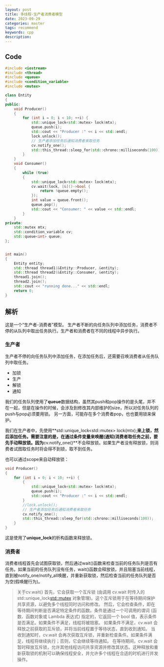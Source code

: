 ```yaml
---
layout: post
title: 多线程-生产者消费者模型
date: 2023-09-29
categories: master
tags: recommend
keywords: cpp
description: 
---
```


## Code

```c++
#include <iostream>
#include <thread>
#include <queue>
#include <condition_variable>
#include <mutex>

class Entity
{
public:
    void Producer()
    {
        for (int i = 0; i < 10; ++i) {
            std::unique_lock<std::mutex> lock(mtx);
            queue.push(i);
            std::cout << "Producer :" << i << std::endl;
            lock.unlock();
            // 生产者添加任务后通知消费者来取任务
            cv.notify_one();
            std::this_thread::sleep_for(std::chrono::milliseconds(100));
        }
    }
    void Consumer()
    {
        while (true)
        {
            std::unique_lock<std::mutex> lock(mtx);
            cv.wait(lock, [&]()->bool {
                return !queue.empty();
            });
            int value = queue.front();
            queue.pop();
            std::cout << "Consumer: " << value << std::endl;
        }
    }
private:
    std::mutex mtx;
    std::condition_variable cv;
    std::queue<int> queue;
};


int main()
{
    Entity entity;
    std::thread thread1(&Entity::Producer, &entity);
    std::thread thread2(&Entity::Consumer, &entity);
    thread1.join();
    thread2.join();
    std::cout << "running done..." << std::endl;
    return 0;
}

```

## 解析

这是一个“生产者-消费者”模型。
生产者不断的向任务队列中添加任务，消费者不停的从队列中取出任务执行。生产者和消费者在不同的线程中异步执行。

### 生产者

生产者不停的向任务队列中添加任务，在添加任务后，还需要召唤消费者从任务队列中取任务。

- 加锁
- 生产
- 解锁
- 通知

我们的任务队列使用了**queue**数据结构，虽然其push和pop操作的是头尾，并不在一起，但是在操作的时候，会涉及到修改其内部维护的size，所以对任务队列的push与pop必须要用锁。
另一方面，可能存在多个消费者pop，也也要用锁来保护。

我们在生产者中，先使用**std::unique_lock\<std::mutex\> lock(mtx);**来上锁，然后添加任务。需要注意的是，在通过条件变量来唤醒(通知)消费者取任务之前，要先手动释放锁。因为**cv.notify_one()**不会释放锁。如果生产者没有释放锁，则消费者试图取任务时将会得不到锁，取不到任务。

也可以通过scope来自动释放锁：

```c++
void Producer()
{
    for (int i = 0; i < 10; ++i) {
        {
            std::unique_lock<std::mutex> lock(mtx);
            queue.push(i);
            std::cout << "Producer :" << i << std::endl;
        }
        //lock.unlock();
        // 生产者添加任务后通知消费者来取任务
        cv.notify_one();
        std::this_thread::sleep_for(std::chrono::milliseconds(100));
    }
}
```

这是使用了**unique_lock**的析构函数来释放锁。

### 消费者

消费者线程首先会试图获取锁，然后通过wait()函数来检查当前的任务队列是否有任务。如果当前的任务队列没有任务，wait()函数会释放锁，并且阻塞当前线程，直到被notify_one/notify_all唤醒，并重新获取锁，然后检查当前的任务队列是否为空(假唤醒行为)。

> 关于cv.wait()
首先，它会获取一个互斥锁 (由调用 cv.wait 时传入的 std::unique_lock<std::mutex> 对象管理)。这个互斥锁用于在等待期间保护共享资源，以避免多个线程同时访问和修改。
然后，它会检查条件，即在等待期间判断是否满足特定条件的函数。条件是通过一个可调用的谓词 (函数、函数对象或 Lambda 表达式) 指定的，它返回一个 bool 值，表示条件是否满足。如果条件不满足，线程将被阻塞。
如果条件不满足，cv.wait 会释放之前获取的互斥锁，并将当前线程置于等待状态，直到收到通知。
当收到通知时，cv.wait 会再次获取互斥锁，并重新检查条件。如果条件满足，线程将继续执行；否则，它会继续等待通知。
在等待期间，cv.wait 会暂时释放互斥锁，允许其他线程访问共享资源并修改其状态。这种释放和重新获取锁的机制可以确保线程安全，并允许多个线程在合适的时机进行并发操作。
